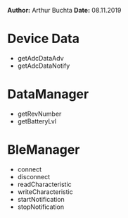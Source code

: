 **Author:** Arthur Buchta
**Date:**	08.11.2019

# Device Data
- getAdcDataAdv
- getAdcDataNotify

# DataManager
- getRevNumber
- getBatteryLvl

# BleManager
- connect
- disconnect
- readCharacteristic
- writeCharacteristic
- startNotification
- stopNotification
